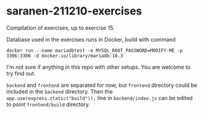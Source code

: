 # saranen-211210-exercises

Compilation of exercises, up to exercise 15.

Database used in the exercises runs in Docker, build with command

`docker run --name mariadbtest -e MYSQL_ROOT_PASSWORD=MODIFY-ME -p 3306:3306 -d docker.io/library/mariadb:10.3`

I'm not sure if anything in this repo with other setups. You are welcome to try find out.

`backend` and `frontend` are separated for now, but `frontend` directory could be included in the `backend` directory. Then the `app.use(express.static("build"));` line in `backend/index.js` can be edited to point `frontend/build` directory.
